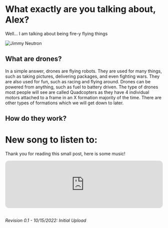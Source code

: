 <!-- ---
# can edit: title, date, categories, and tags
layout: post
title: "Drones"
date: 2022-10-15 18:06:00 -0700
categories: [Drones]
tags: []
--- -->

# What exactly are you talking about, Alex?
Well... I am talking about being fire-y flying things

![Jimmy Neutron](https://y.yarn.co/0ba65771-6a85-4bf5-b644-cd7eca9ad549_text.gif)

## What are drones?
In a simple answer, drones are flying robots. They are used for many things, such as taking pictures, delivering packages, and even fighting wars. They are also used for fun, such as racing and flying around. Drones can be powered from anything, such as fuel to battery driven. The type of drones most people will see are called Quadcopters as they have 4 individual motors attached to a frame in an X formation majority of the time. There are other types of formations which we will get down to later.

## How do they work?
<!-- The [Radio Master Zorro](https://www.radiomasterrc.com/products/zorro-radio-controller) tends to be the best starter considering it's balance of form to function. The form of it is similar to a Playstation controller. With hobbyists, they prefer a more square and box-like controller like the [Radio Master tx12](https://www.radiomasterrc.com/products/tx12-radio-controller). The tx12 is the box-y controller that most hobbyists recommend.  -->




# New song to listen to:

Thank you for reading this small post, here is some music!
<br>

<iframe style="border-radius:12px" src="https://open.spotify.com/embed/track/4uUG5RXrOk84mYEfFvj3cK?utm_source=generator" width="100%" height="152" frameBorder="0" allowfullscreen="" allow="autoplay; clipboard-write; encrypted-media; fullscreen; picture-in-picture" loading="lazy"></iframe>

<br>
<br>

_Revision 0.1 - 10/15/2022: Initial Upload_
<br>
